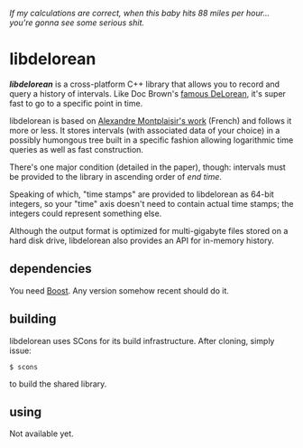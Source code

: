 _If my calculations are correct, when this baby hits 88 miles per hour...
you're gonna see some serious shit._


libdelorean
===========

***libdelorean*** is a cross-platform C++ library that allows you to record
and query a history of intervals. Like Doc Brown's
[famous DeLorean](http://en.wikipedia.org/wiki/DeLorean_time_machine),
it's super fast to go to a specific point in time.

libdelorean is based on
[Alexandre Montplaisir's work](http://publications.polymtl.ca/752/1/2011_AlexandreMontplaisirGoncalve.pdf)
(French) and follows it more or less. It stores intervals (with associated
data of your choice) in a possibly humongous tree built in a specific fashion
allowing logarithmic time queries as well as fast construction.

There's one major condition (detailed in the paper), though: intervals must
be provided to the library in ascending order of *end time*.

Speaking of which, "time stamps" are provided to libdelorean as 64-bit
integers, so your "time" axis doesn't need to contain actual time stamps; the
integers could represent something else.

Although the output format is optimized for multi-gigabyte files stored on
a hard disk drive, libdelorean also provides an API for in-memory history.


dependencies
------------

You need [Boost](http://www.boost.org/). Any version somehow recent should
do it.


building
--------

libdelorean uses SCons for its build infrastructure. After cloning, simply
issue:

    $ scons

to build the shared library.


using
-----

Not available yet.
